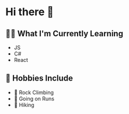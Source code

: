 # Hi there 👋

## 🧑‍💻 What I'm Currently Learning

- JS
- C#
- React

## 🐉 Hobbies Include

- 🧗 Rock Climbing
- 🏃 Going on Runs
- 🚶 Hiking
